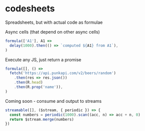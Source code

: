 # codesheets

Spreadsheets, but with actual code as formulae

Async cells (that depend on other async cells)
```js
formula(['A1'], A1 =>
  delay(1000).then(() => `computed ${A1} from A1`),
)
```

Execute any JS, just return a promise
```js
formula([], () =>
  fetch('https://api.punkapi.com/v2/beers/random')
    .then(res => res.json())
    .then(R.head)
    .then(R.prop('name')),
)
```

Coming soon - consume and output to streams
```js
streamable([], ($stream, { periodic }) => {
  const numbers = periodic(1000).scan((acc, n) => acc + n, 0)
  return $stream.merge(numbers)
})
```
